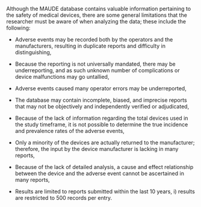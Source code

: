 Although the MAUDE database contains valuable information pertaining to the safety of medical devices, there are some general limitations that the researcher must be aware of when analyzing the data; these include the following:

- Adverse events may be recorded both by the operators and the manufacturers, resulting in duplicate reports and difficulty in distinguishing,

- Because the reporting is not universally mandated, there may be underreporting, and as such unknown number of complications or device malfunctions may go untallied,

- Adverse events caused many operator errors may be underreported,

- The database may contain incomplete, biased, and imprecise reports that may not be objectively and independently verified or adjudicated,

- Because of the lack of information regarding the total devices used in the study timeframe, it is not possible to determine the true incidence and prevalence rates of the adverse events,

- Only a minority of the devices are actually returned to the manufacturer; therefore, the input by the device manufacturer is lacking in many reports,

- Because of the lack of detailed analysis, a cause and effect relationship between the device and the adverse event cannot be ascertained in many reports,

- Results are limited to reports submitted within the last 10 years, i) results are restricted to 500 records per entry.